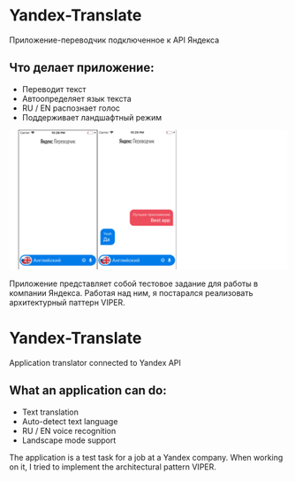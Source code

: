 # Yandex-Translate
Приложение-переводчик подключенное к API Яндекса

## Что делает приложение:
* Переводит текст
* Автоопределяет язык текста
* RU / EN распознает голос
* Поддерживает ландшафтный режим  
  
![Screenshot](Screen_Shot.png)  
  
Приложение представляет собой тестовое задание для работы в компании Яндекса. Работая над ним, я постарался реализовать архитектурный паттерн VIPER.

# Yandex-Translate
Application translator connected to Yandex API

## What an application can do:
* Text translation
* Auto-detect text language
* RU / EN voice recognition
* Landscape mode support   

The application is a test task for a job at a Yandex company. When working on it, I tried to implement the architectural pattern VIPER.
